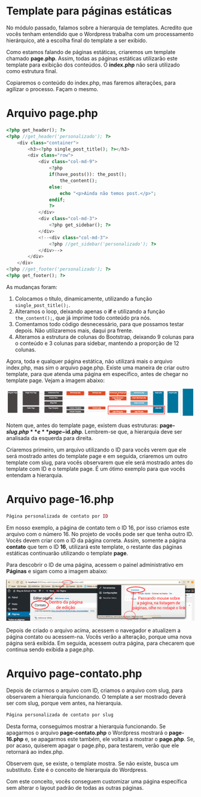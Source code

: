 # Template para páginas estáticas

No módulo passado, falamos sobre a hierarquia de templates. Acredito que vocês tenham entendido que o Wordpress trabalha com um processamento hierárquico, até a escolha final do template a ser exibido.

Como estamos falando de páginas estáticas, criaremos um template chamado **page.php**. Assim, todas as páginas estáticas utilizarão este template para exibição dos conteúdos. O **index.php** não será utilizado como estrutura final.

Copiaremos o conteúdo do index.php, mas faremos alterações, para agilizar o processo. Façam o mesmo.

# Arquivo page.php

```php
<?php get_header(); ?>
<?php //get_header('personalizado'); ?>
    <div class="container">
        <h3><?php single_post_title(); ?></h3>
        <div class="row">
            <div class="col-md-9">
                <?php
                if(have_posts()): the_post();
                    the_content();
                else:
                    echo "<p>Ainda não temos post.</p>";
                endif;
                ?>
            </div>
            <div class="col-md-3">
                <?php get_sidebar(); ?>
            </div>
            <!--<div class="col-md-3">
                <?php //get_sidebar('personalizado'); ?>
            </div>-->
        </div>
    </div>
<?php //get_footer('personalizado'); ?>
<?php get_footer(); ?>
```

As mudanças foram:

1. Colocamos o título, dinamicamente, utilizando a função `single_post_title();`.
2. Alteramos o loop, deixando apenas o **if** e utilizando a função `the_content();`, que já imprime todo conteúdo pra nós.
3. Comentamos todo código desnecessário, para que possamos testar depois. Não utilizaremos mais, daqui pra frente.
4. Alteramos a estrutura de colunas do Bootstrap, deixando 9 colunas para o conteúdo e 3 colunas para sidebar, mantendo a proporção de 12 colunas.

Agora, toda e qualquer página estática, não utilizará mais o arquivo index.php, mas sim o arquivo page.php. Existe uma maneira de criar outro template, para que atenda uma página em específico, antes de chegar no template page. Vejam a imagem abaixo:

![wp_page_id_slug](./images/wp_page_id_slug.png "wp_page_id_slug")

Notem que, antes do template page, existem duas estruturas: **page-$slug.php** e **page-$id.php**. Lembrem-se que, a hierarquia deve ser analisada da esquerda para direita.

Criaremos primeiro, um arquivo utilizando o ID para vocês verem que ele será mostrado antes do template page e em seguida, criaremos um outro template com slug, para vocês observarem que ele será mostrado antes do template com ID e o template page. É um ótimo exemplo para que vocês entendam a hierarquia.

# Arquivo page-16.php

```php
Página personalizada de contato por ID
```

Em nosso exemplo, a página de contato tem o ID 16, por isso criamos este arquivo com o número 16. No projeto de vocês pode ser que tenha outro ID. Vocês devem criar com o ID da página correta. Assim, somente a página **contato** que tem o ID **16**, utilizará este template, o restante das páginas estáticas continuarão utilizando o template **page**.

Para descobrir o ID de uma página, acessem o painel administrativo em **Páginas** e sigam como a  imagem abaixo:

![wp_page_id](./images/wp_page_id.png "wp_page_id")

Depois de criado o arquivo acima, acessem o navegador e atualizem a página contato ou acessem-na. Vocês verão a alteração, porque uma nova página será exibida. Em seguida, acessem outra página, para checarem que continua sendo exibida a page.php.

# Arquivo page-contato.php

Depois de criarmos o arquivo com ID, criamos o arquivo com slug, para observarem a hierarquia funcionando. O template a ser mostrado deverá ser com slug, porque vem antes, na hierarquia.

```php
Página personalizada de contato por slug
```

Desta forma, conseguimos mostrar a hierarquia funcionando. Se apagarmos o arquivo **page-contato.php** o Wordpress mostrará o **page-16.php** e, se apagarmos este também, ele voltará a mostrar o **page.php**. Se, por acaso, quiserem apagar o page.php, para testarem, verão que ele retornará ao index.php.

Observem que, se existe, o template mostra. Se não existe, busca um substituto. Este é o conceito de hierarquia do Wordpress.

Com este conceito, vocês conseguem customizar uma página específica sem alterar o layout padrão de todas as outras páginas.